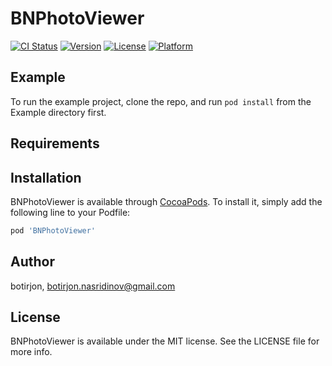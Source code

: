 # BNPhotoViewer

[![CI Status](https://img.shields.io/travis/botirjon/BNPhotoViewer.svg?style=flat)](https://travis-ci.org/botirjon/BNPhotoViewer)
[![Version](https://img.shields.io/cocoapods/v/BNPhotoViewer.svg?style=flat)](https://cocoapods.org/pods/BNPhotoViewer)
[![License](https://img.shields.io/cocoapods/l/BNPhotoViewer.svg?style=flat)](https://cocoapods.org/pods/BNPhotoViewer)
[![Platform](https://img.shields.io/cocoapods/p/BNPhotoViewer.svg?style=flat)](https://cocoapods.org/pods/BNPhotoViewer)

## Example

To run the example project, clone the repo, and run `pod install` from the Example directory first.

## Requirements

## Installation

BNPhotoViewer is available through [CocoaPods](https://cocoapods.org). To install
it, simply add the following line to your Podfile:

```ruby
pod 'BNPhotoViewer'
```

## Author

botirjon, botirjon.nasridinov@gmail.com

## License

BNPhotoViewer is available under the MIT license. See the LICENSE file for more info.
